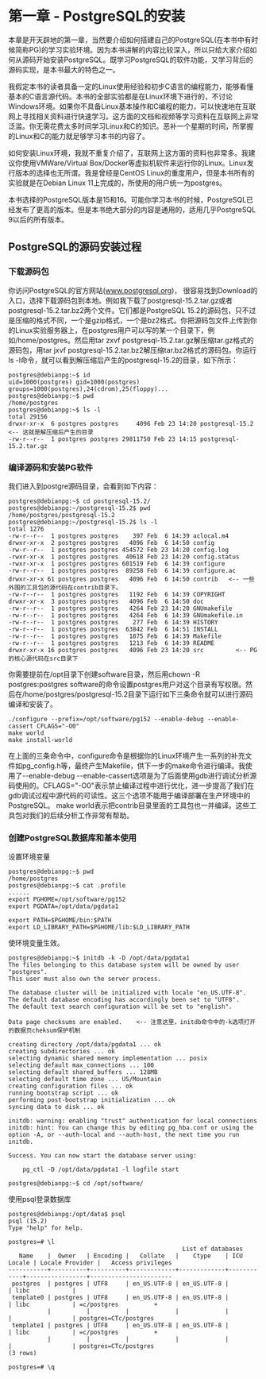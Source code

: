 # 第一章 - PostgreSQL的安装

本章是开天辟地的第一章，当然要介绍如何搭建自己的PostgreSQL(在本书中有时候简称PG)的学习实验环境。因为本书讲解的内容比较深入，所以只给大家介绍如何从源码开始安装PostgreSQL。既学习PostgreSQL的软件功能，又学习背后的源码实现，是本书最大的特色之一。

我假定本书的读者具备一定的Linux使用经验和初步C语言的编程能力，能够看懂基本的C语言源代码。本书的全部实验都是在Linux环境下进行的，不讨论Windows环境。如果你不具备Linux基本操作和C编程的能力，可以快速地在互联网上寻找相关资料进行快速学习。这方面的文档和视频等学习资料在互联网上非常泛滥。你无需花费太多时间学习Linux和C的知识。恶补一个星期的时间，所掌握的Linux和C的能力就足够学习本书的内容了。

如何安装Linux环境，我就不重复介绍了，互联网上这方面的资料也非常多。我建议你使用VMWare/Virtual Box/Docker等虚拟机软件来运行你的Linux。Linux发行版本的选择也无所谓。我是曾经是CentOS Linux的重度用户，但是本书所有的实验就是在Debian Linux 11上完成的，所使用的用户统一为postgres。

本书选择的PostgreSQL版本是15和16。可能你学习本书的时候，PostgreSQL已经发布了更高的版本。但是本书绝大部分的内容是通用的，适用几乎PostgreSQL 9以后的所有版本。

## PostgreSQL的源码安装过程

### 下载源码包
你访问PostgreSQL的官方网站(www.postgresql.org)，  很容易找到Download的入口，选择下载源码包到本地。例如我下载了postgresql-15.2.tar.gz或者postgresql-15.2.tar.bz2两个文件。它们都是PostgreSQL 15.2的源码包，只不过是压缩的格式不同，一个是gzip格式，一个是bz2格式。你把源码包文件上传到你的Linux实验服务器上，在postgres用户可以写的某一个目录下，例如/home/postgres。然后用tar zxvf postgresql-15.2.tar.gz解压缩tar.gz格式的源码包，用tar jxvf postgresql-15.2.tar.bz2解压缩tar.bz2格式的源码包。你运行ls -l命令，就可以看到解压缩后产生的postgresql-15.2的目录，如下所示：

```
postgres@debianpg:~$ id
uid=1000(postgres) gid=1000(postgres) groups=1000(postgres),24(cdrom),25(floppy)...
postgres@debianpg:~$ pwd
/home/postgres
postgres@debianpg:~$ ls -l
total 29156
drwxr-xr-x  6 postgres postgres     4096 Feb 23 14:20 postgresql-15.2   <-- 这就是解压缩后产生的目录
-rw-r--r--  1 postgres postgres 29811750 Feb 23 14:15 postgresql-15.2.tar.gz
```
### 编译源码和安装PG软件
我们进入到postgre源码目录，会看到如下内容：
```
postgres@debianpg:~$ cd postgresql-15.2/
postgres@debianpg:~/postgresql-15.2$ pwd
/home/postgres/postgresql-15.2
postgres@debianpg:~/postgresql-15.2$ ls -l
total 1276
-rw-r--r--  1 postgres postgres    397 Feb  6 14:39 aclocal.m4
drwxr-xr-x  2 postgres postgres   4096 Feb  6 14:50 config
-rw-r--r--  1 postgres postgres 454572 Feb 23 14:20 config.log
-rwxr-xr-x  1 postgres postgres  40618 Feb 23 14:20 config.status
-rwxr-xr-x  1 postgres postgres 601519 Feb  6 14:39 configure
-rw-r--r--  1 postgres postgres  89258 Feb  6 14:39 configure.ac
drwxr-xr-x 61 postgres postgres   4096 Feb  6 14:50 contrib   <-- 一些外围的工具包的源代码在contrib目录下。
-rw-r--r--  1 postgres postgres   1192 Feb  6 14:39 COPYRIGHT
drwxr-xr-x  3 postgres postgres   4096 Feb  6 14:50 doc
-rw-r--r--  1 postgres postgres   4264 Feb 23 14:20 GNUmakefile
-rw-r--r--  1 postgres postgres   4264 Feb  6 14:39 GNUmakefile.in
-rw-r--r--  1 postgres postgres    277 Feb  6 14:39 HISTORY
-rw-r--r--  1 postgres postgres  63842 Feb  6 14:51 INSTALL
-rw-r--r--  1 postgres postgres   1875 Feb  6 14:39 Makefile
-rw-r--r--  1 postgres postgres   1213 Feb  6 14:39 README
drwxr-xr-x 16 postgres postgres   4096 Feb 23 14:20 src         <-- PG的核心源代码在src目录下

```
你需要提前在/opt目录下创建software目录，然后用chown -R postgres:postgres software的命令设置postgres用户对这个目录有写权限。然后在/home/postgres/postgresql-15.2目录下运行如下三条命令就可以进行源码编译和安装了。
```
./configure --prefix=/opt/software/pg152 --enable-debug --enable-cassert CFLAGS="-O0"
make world
make install-world
```
在上面的三条命令中，configure命令是根据你的Linux环境产生一系列的补充文件如pg_config.h等，最终产生Makefile，供下一步的make命令进行编译。我使用了--enable-debug --enable-cassert选项是为了后面使用gdb进行调试分析源码使用的。CFLAGS="-O0"表示禁止编译过程中进行优化，进一步提高了我们在gdb调试过程中源代码的可读性。这三个选项不能用于编译部署在生产环境中的PostgreSQL。
make world表示把contrib目录里面的工具包也一并编译。这些工具包对我们的后续分析工作非常有帮助。

### 创建PostgreSQL数据库和基本使用
设置环境变量
```
postgres@debianpg:~$ pwd
/home/postgres
postgres@debianpg:~$ cat .profile
......
export PGHOME=/opt/software/pg152
export PGDATA=/opt/data/pgdata1

export PATH=$PGHOME/bin:$PATH
export LD_LIBRARY_PATH=$PGHOME/lib:$LD_LIBRARY_PATH

```
使环境变量生效。

```
postgres@debianpg:~$ initdb -k -D /opt/data/pgdata1
The files belonging to this database system will be owned by user "postgres".
This user must also own the server process.

The database cluster will be initialized with locale "en_US.UTF-8".
The default database encoding has accordingly been set to "UTF8".
The default text search configuration will be set to "english".

Data page checksums are enabled.    <-- 注意这里，initdb命令中的-k选项打开的数据页cheksum保护机制

creating directory /opt/data/pgdata1 ... ok
creating subdirectories ... ok
selecting dynamic shared memory implementation ... posix
selecting default max_connections ... 100
selecting default shared_buffers ... 128MB
selecting default time zone ... US/Mountain
creating configuration files ... ok
running bootstrap script ... ok
performing post-bootstrap initialization ... ok
syncing data to disk ... ok

initdb: warning: enabling "trust" authentication for local connections
initdb: hint: You can change this by editing pg_hba.conf or using the option -A, or --auth-local and --auth-host, the next time you run initdb.

Success. You can now start the database server using:

    pg_ctl -D /opt/data/pgdata1 -l logfile start

postgres@debianpg:~$ cd /opt/software/
```
使用psql登录数据库
```
postgres@debianpg:/opt/data$ psql
psql (15.2)
Type "help" for help.

postgres=# \l
                                                 List of databases
   Name    |  Owner   | Encoding |   Collate   |    Ctype    | ICU Locale | Locale Provider |   Access privileges
-----------+----------+----------+-------------+-------------+------------+-----------------+-----------------------
 postgres  | postgres | UTF8     | en_US.UTF-8 | en_US.UTF-8 |            | libc            |
 template0 | postgres | UTF8     | en_US.UTF-8 | en_US.UTF-8 |            | libc            | =c/postgres          +
           |          |          |             |             |            |                 | postgres=CTc/postgres
 template1 | postgres | UTF8     | en_US.UTF-8 | en_US.UTF-8 |            | libc            | =c/postgres          +
           |          |          |             |             |            |                 | postgres=CTc/postgres
(3 rows)

postgres=# \q

```


